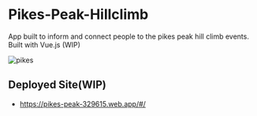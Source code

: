 # Pikes-Peak-Hillclimb
App built to inform and connect people to the pikes peak hill climb events.
Built with Vue.js (WIP)


![pikes](https://user-images.githubusercontent.com/79726069/138946590-25457630-3955-4c31-b419-08beb6c8a6d7.PNG)




## Deployed Site(WIP)
* https://pikes-peak-329615.web.app/#/
